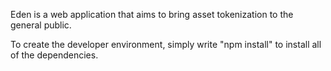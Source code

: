 Eden is a web application that aims to bring asset tokenization to the general public.

To create the developer environment, simply write "npm install" to install all of the dependencies.